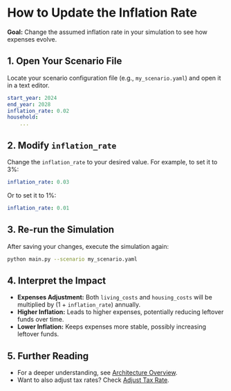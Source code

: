 # How to Update the Inflation Rate

**Goal:** Change the assumed inflation rate in your simulation to see how expenses evolve.

## 1. Open Your Scenario File
Locate your scenario configuration file (e.g., `my_scenario.yaml`) and open it in a text editor.

```yaml
start_year: 2024
end_year: 2028
inflation_rate: 0.02
household:
    ...
```

## 2. Modify `inflation_rate`
Change the `inflation_rate` to your desired value. For example, to set it to 3%:

```yaml
inflation_rate: 0.03
```

Or to set it to 1%:

```yaml
inflation_rate: 0.01
```

## 3. Re-run the Simulation
After saving your changes, execute the simulation again:

```bash
python main.py --scenario my_scenario.yaml
```

## 4. Interpret the Impact
- **Expenses Adjustment:** Both `living_costs` and `housing_costs` will be multiplied by (1 + `inflation_rate`) annually.
- **Higher Inflation:** Leads to higher expenses, potentially reducing leftover funds over time.
- **Lower Inflation:** Keeps expenses more stable, possibly increasing leftover funds.

## 5. Further Reading
- For a deeper understanding, see [Architecture Overview](#).
- Want to also adjust tax rates? Check [Adjust Tax Rate](#).
